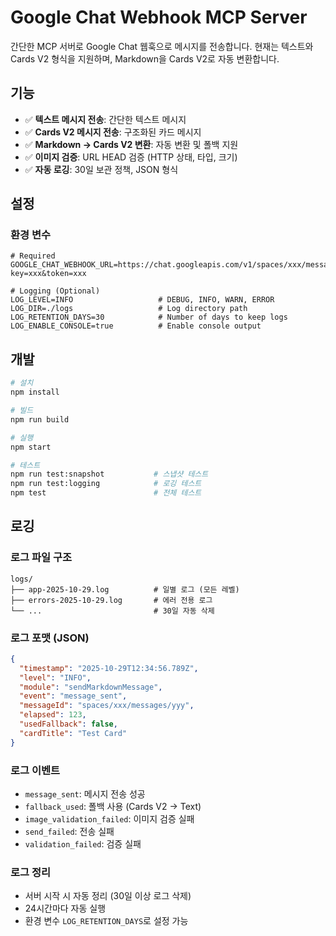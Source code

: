 # Google Chat Webhook MCP Server

간단한 MCP 서버로 Google Chat 웹훅으로 메시지를 전송합니다. 현재는 텍스트와 Cards V2 형식을 지원하며, Markdown을 Cards V2로 자동 변환합니다.

## 기능

- ✅ **텍스트 메시지 전송**: 간단한 텍스트 메시지
- ✅ **Cards V2 메시지 전송**: 구조화된 카드 메시지
- ✅ **Markdown → Cards V2 변환**: 자동 변환 및 폴백 지원
- ✅ **이미지 검증**: URL HEAD 검증 (HTTP 상태, 타입, 크기)
- ✅ **자동 로깅**: 30일 보관 정책, JSON 형식

## 설정

### 환경 변수

```env
# Required
GOOGLE_CHAT_WEBHOOK_URL=https://chat.googleapis.com/v1/spaces/xxx/messages?key=xxx&token=xxx

# Logging (Optional)
LOG_LEVEL=INFO                   # DEBUG, INFO, WARN, ERROR
LOG_DIR=./logs                   # Log directory path
LOG_RETENTION_DAYS=30            # Number of days to keep logs
LOG_ENABLE_CONSOLE=true          # Enable console output
```

## 개발

```bash
# 설치
npm install

# 빌드
npm run build

# 실행
npm start

# 테스트
npm run test:snapshot           # 스냅샷 테스트
npm run test:logging            # 로깅 테스트
npm test                        # 전체 테스트
```

## 로깅

### 로그 파일 구조

```
logs/
├── app-2025-10-29.log          # 일별 로그 (모든 레벨)
├── errors-2025-10-29.log       # 에러 전용 로그
└── ...                         # 30일 자동 삭제
```

### 로그 포맷 (JSON)

```json
{
  "timestamp": "2025-10-29T12:34:56.789Z",
  "level": "INFO",
  "module": "sendMarkdownMessage",
  "event": "message_sent",
  "messageId": "spaces/xxx/messages/yyy",
  "elapsed": 123,
  "usedFallback": false,
  "cardTitle": "Test Card"
}
```

### 로그 이벤트

- `message_sent`: 메시지 전송 성공
- `fallback_used`: 폴백 사용 (Cards V2 → Text)
- `image_validation_failed`: 이미지 검증 실패
- `send_failed`: 전송 실패
- `validation_failed`: 검증 실패

### 로그 정리

- 서버 시작 시 자동 정리 (30일 이상 로그 삭제)
- 24시간마다 자동 실행
- 환경 변수 `LOG_RETENTION_DAYS`로 설정 가능

